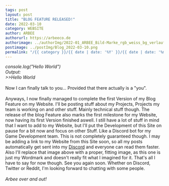 ```yaml
---
tags: post
layout: post
title: "BLOG FEATURE RELEASED!"
date: 2022-03-10
category: WEBSITE
author: ARBEE
authorurl: https://arbeeco.de
authorimage: ../authorImg/2022-01_ARBEE_Bild-Marke_rgb_weiss_bg_verlauf_01.png
postimage: ../postImg/Blog_2022-03-10.png
permalink: "/{{ category }}/{{ date | date: '%Y' }}/{{ date | date: '%m' }}/{{ date | date: '%d' }}/{{ title }}"
---
```


*console.log("Hello World")*<br>
*Output:*<br>
*>>Hello World*<br/>
<br/>
Now I can finally  talk to you... Provided that there actually is a "you".<br>
<br>
Anyways, I now finally managed to complete the first Version of my Blog Feature on my Website. I'll be posting stuff about my Projects, Projects my team is working on and other stuff. Mainly technical stuff though. The release of the blog Feature also marks the first milestone for my Website, now having its first Version finished aswell. I still have a lot of stuff in mind that I want to add to my Website, but I'll put the Development of this Site on pause for a bit now and focus on other Stuff. Like a Discord bot for my Game Development team. This is not completely guaranteed though. I may be adding a link to my Website from this Site soon, so all my posts automatically get sent into my [Discord](https://discord.gg/VfgHXtqSwz "Join my Discord Server with this link") and everyone can read them faster. Also I'll replace that image above with a proper, fitting image, as this one is just my Wordmark and doesn't really fit what I imagined for it. That's all I have to say for now though. See you again soon. Whether on Discord, Twitter or Reddit, I'm looking forward to chatting with some people.<br>
<br>
*Arbee over and out!*
